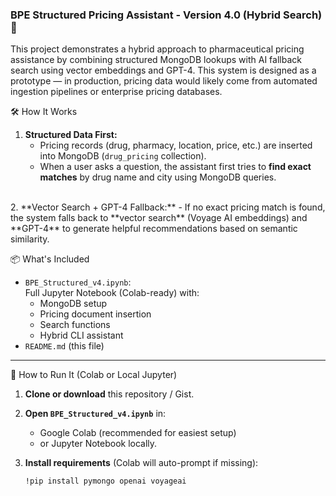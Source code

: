 ### BPE Structured Pricing Assistant - Version 4.0 (Hybrid Search) 💊 

This project demonstrates a hybrid approach to pharmaceutical pricing assistance by combining structured MongoDB lookups with AI fallback search using vector embeddings and GPT-4.
This system is designed as a prototype — in production, pricing data would likely come from automated ingestion pipelines or enterprise pricing databases.


 🛠️ How It Works

1. **Structured Data First:**  
   - Pricing records (drug, pharmacy, location, price, etc.) are inserted into MongoDB (`drug_pricing` collection).
   - When a user asks a question, the assistant first tries to **find exact matches** by drug name and city using MongoDB queries.
<br>
2. **Vector Search + GPT-4 Fallback:**  
   - If no exact pricing match is found, the system falls back to **vector search** (Voyage AI embeddings) and **GPT-4** to generate helpful recommendations based on semantic similarity.


 📦 What's Included

- `BPE_Structured_v4.ipynb`:  
  Full Jupyter Notebook (Colab-ready) with:
  - MongoDB setup
  - Pricing document insertion
  - Search functions
  - Hybrid CLI assistant
- `README.md` (this file)

---

 🚀 How to Run It (Colab or Local Jupyter)

1. **Clone or download** this repository / Gist.

2. **Open `BPE_Structured_v4.ipynb`** in:
   - Google Colab (recommended for easiest setup)
   - or Jupyter Notebook locally.

3. **Install requirements** (Colab will auto-prompt if missing):
   ```bash
   !pip install pymongo openai voyageai
